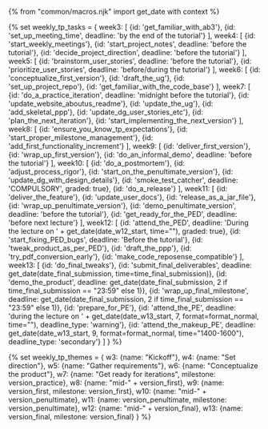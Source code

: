 {% from "common/macros.njk" import get_date with context %}

{% set weekly_tp_tasks = {
week3: [
  {id: 'get_familiar_with_ab3'},
  {id: 'set_up_meeting_time', deadline: 'by the end of the tutorial'}
],
week4: [
  {id: 'start_weekly_meetings'},
  {id: 'start_project_notes', deadline: 'before the tutorial'},
  {id: 'decide_project_direction', deadline: 'before the tutorial'}
],
week5: [
  {id: 'brainstorm_user_stories', deadline: 'before the tutorial'},
  {id: 'prioritize_user_stories', deadline: 'before/during the tutorial'}
],
week6: [
  {id: 'conceptualize_first_version'},
  {id: 'draft_the_ug'},
  {id: 'set_up_project_repo'},
  {id: 'get_familiar_with_the_code_base'}
],
week7: [
  {id: 'do_a_practice_iteration', deadline: 'midnight before the tutorial'},
  {id: 'update_website_aboutus_readme'},
  {id: 'update_the_ug'},
  {id: 'add_skeletal_ppp'},
  {id: 'update_dg_user_stories_etc'},
  {id: 'plan_the_next_iteration'},
  {id: 'start_implementing_the_next_version'}
],
week8: [
  {id: 'ensure_you_know_tp_expectations'},
  {id: 'start_proper_milestone_management'},
  {id: 'add_first_functionality_increment'}
],
week9: [
  {id: 'deliver_first_version'},
  {id: 'wrap_up_first_version'},
  {id: 'do_an_informal_demo', deadline: 'before the tutorial'}
],
week10: [
  {id: 'do_a_postmortem'},
  {id: 'adjust_process_rigor'},
  {id: 'start_on_the_penultimate_version'},
  {id: 'update_dg_with_design_details'},
  {id: 'smoke_test_catcher', deadline: 'COMPULSORY', graded: true},
  {id: 'do_a_release'}
],
week11: [
  {id: 'deliver_the_feature'},
  {id: 'update_user_docs'},
  {id: 'release_as_a_jar_file'},
  {id: 'wrap_up_penultimate_version'},
  {id: 'demo_penultimate_version', deadline: 'before the tutorial'},
  {id: 'get_ready_for_the_PED', deadline: 'before next lecture'}
],
week12: [
  {id: 'attend_the_PED', deadline: 'During the lecture on ' + get_date(date_w12_start, time=""), graded: true},
  {id: 'start_fixing_PED_bugs', deadline: 'Before the tutorial'},
  {id: 'tweak_product_as_per_PED'},
  {id: 'draft_the_ppp'},
  {id: 'try_pdf_conversion_early'},
  {id: 'make_code_reposense_compatible'}
],
week13: [
  {id: 'do_final_tweaks'},
  {id: 'submit_final_deliverables', deadline: get_date(date_final_submission, time=time_final_submission)},
  {id: 'demo_the_product', deadline: get_date(date_final_submission, 2 if time_final_submission == "23:59" else 1)},
  {id: 'wrap_up_final_milestone', deadline: get_date(date_final_submission, 2 if time_final_submission == "23:59" else 1)},
  {id: 'prepare_for_PE'},
  {id: 'attend_the_PE', deadline: 'during the lecture on ' + get_date(date_w13_start, 7, format=format_normal, time=""), deadline_type: 'warning'},
  {id: 'attend_the_makeup_PE', deadline: get_date(date_w13_start, 9, format=format_normal, time="1400-1600"), deadline_type: 'secondary'}
]
} %}

{% set weekly_tp_themes = {
  w3: {name: "Kickoff"},
  w4: {name: "Set direction"},
  w5: {name: "Gather requirements"},
  w6: {name: "Conceptualize the product"},
  w7: {name: "Get ready for iterations", milestone: version_practice},
  w8: {name: "mid-" + version_first},
  w9: {name: version_first, milestone: version_first},
  w10: {name: "mid-" + version_penultimate},
  w11: {name: version_penultimate, milestone: version_penultimate},
  w12: {name: "mid-" + version_final},
  w13: {name: version_final, milestone: version_final}
} %}
